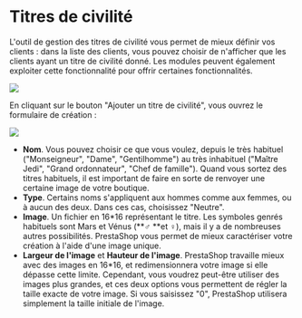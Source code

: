 # Titres de civilité

L'outil de gestion des titres de civilité vous permet de mieux définir vos clients : dans la liste des clients, vous pouvez choisir de n'afficher que les clients ayant un titre de civilité donné. Les modules peuvent également exploiter cette fonctionnalité pour offrir certaines fonctionnalités.

![](../../../../.gitbook/assets/52298399.png)

En cliquant sur le bouton "Ajouter un titre de civilité", vous ouvrez le formulaire de création :

![](../../../../.gitbook/assets/52298398.png)

* **Nom**. Vous pouvez choisir ce que vous voulez, depuis le très habituel ("Monseigneur", "Dame", "Gentilhomme") au très inhabituel ("Maître Jedi", "Grand ordonnateur", "Chef de famille"). Quand vous sortez des titres habituels, il est important de faire en sorte de renvoyer une certaine image de votre boutique.
* **Type**. Certains noms s'appliquent aux hommes comme aux femmes, ou à aucun des deux. Dans ces cas, choisissez "Neutre".
* **Image**. Un fichier en 16\*16 représentant le titre. Les symboles genrés habituels sont Mars et Vénus (**♂ **et **♀**), mais il y a de nombreuses autres possibilités. PrestaShop vous permet de mieux caractériser votre création à l'aide d'une image unique.
* **Largeur de l'image** et **Hauteur de l'image**. PrestaShop travaille mieux avec des images en 16\*16, et redimensionnera votre image si elle dépasse cette limite. Cependant, vous voudrez peut-être utiliser des images plus grandes, et ces deux options vous permettent de régler la taille exacte de votre image. Si vous saisissez "0", PrestaShop utilisera simplement la taille initiale de l'image.
